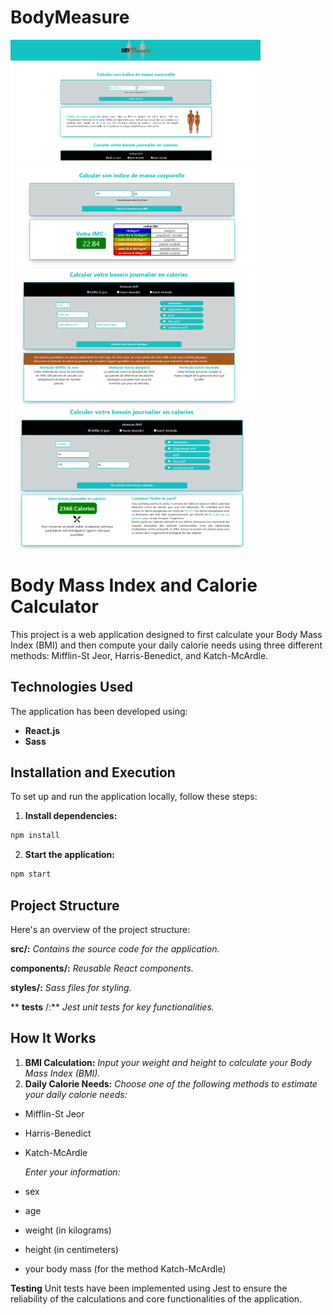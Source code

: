 
# BodyMeasure

<img src="https://github.com/David-Chazoule/BodyMeasure/raw/master/src/preview/bodymesure1.PNG" style="width:400px; height:auto;" >  <img src="https://github.com/David-Chazoule/BodyMeasure/raw/master/src/preview/bodymesure2.PNG" alt="Body Measure Screenshot 2" style="width:400px; height:auto;">
<img src="https://github.com/David-Chazoule/BodyMeasure/raw/master/src/preview/bodymesure3.PNG" alt="Body Measure Screenshot 3" style="width:400px; height:auto;">  <img src="https://github.com/David-Chazoule/BodyMeasure/raw/master/src/preview/bodymesure4.PNG" alt="Body Measure Screenshot 4" style="width:400px; height:auto;">



# Body Mass Index and Calorie Calculator

This project is a web application designed to first calculate your Body Mass Index (BMI) and then compute your daily calorie needs using three different methods: Mifflin-St Jeor, Harris-Benedict, and Katch-McArdle.

## Technologies Used

The application has been developed using:
- **React.js**
- **Sass**

## Installation and Execution

To set up and run the application locally, follow these steps:

1. **Install dependencies:**
```bash
npm install
```

2. **Start the application:**
```bash
npm start
```



## Project Structure
Here's an overview of the project structure:

**src/:** *Contains the source code for the application.*

**components/:** *Reusable React components.*

**styles/:** *Sass files for styling.*

** __tests__ /:** *Jest unit tests for key functionalities.*

## How It Works

1.	**BMI Calculation:**
*Input your weight and height to calculate your Body Mass Index (BMI).*
3.	**Daily Calorie Needs:**
*Choose one of the following methods to estimate your daily calorie needs:*
- Mifflin-St Jeor
- Harris-Benedict
- Katch-McArdle
  
  *Enter your information:*
- sex
- age
- weight (in kilograms)
- height (in centimeters)
- your body mass (for the method Katch-McArdle)

**Testing**
Unit tests have been implemented using Jest to ensure the reliability of the calculations and core functionalities of the application.

